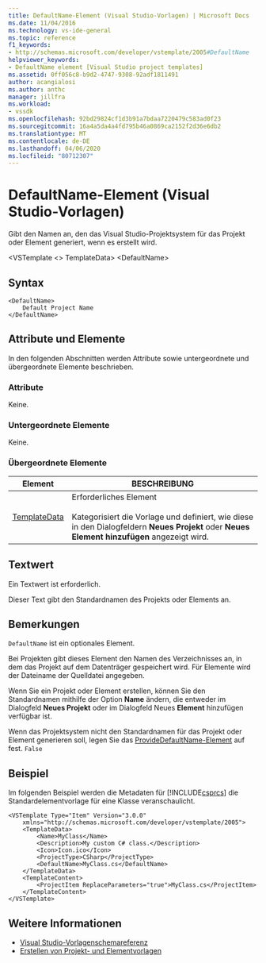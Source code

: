 ```yaml
---
title: DefaultName-Element (Visual Studio-Vorlagen) | Microsoft Docs
ms.date: 11/04/2016
ms.technology: vs-ide-general
ms.topic: reference
f1_keywords:
- http://schemas.microsoft.com/developer/vstemplate/2005#DefaultName
helpviewer_keywords:
- DefaultName element [Visual Studio project templates]
ms.assetid: 0ff056c8-b9d2-4747-9308-92adf1811491
author: acangialosi
ms.author: anthc
manager: jillfra
ms.workload:
- vssdk
ms.openlocfilehash: 92bd29824cf1d3b91a7bdaa7220479c583ad0f23
ms.sourcegitcommit: 16a4a5da4a4fd795b46a0869ca2152f2d36e6db2
ms.translationtype: MT
ms.contentlocale: de-DE
ms.lasthandoff: 04/06/2020
ms.locfileid: "80712307"
---
```

# <a name="defaultname-element-visual-studio-templates"></a>DefaultName-Element (Visual Studio-Vorlagen)
Gibt den Namen an, den das Visual Studio-Projektsystem für das Projekt oder Element generiert, wenn es erstellt wird.

 \<VSTemplate \<> TemplateData> \<DefaultName>

## <a name="syntax"></a>Syntax

```
<DefaultName>
    Default Project Name
</DefaultName>
```

## <a name="attributes-and-elements"></a>Attribute und Elemente
 In den folgenden Abschnitten werden Attribute sowie untergeordnete und übergeordnete Elemente beschrieben.

### <a name="attributes"></a>Attribute
 Keine.

### <a name="child-elements"></a>Untergeordnete Elemente
 Keine.

### <a name="parent-elements"></a>Übergeordnete Elemente

|Element|BESCHREIBUNG|
|-------------|-----------------|
|[TemplateData](../extensibility/templatedata-element-visual-studio-templates.md)|Erforderliches Element<br /><br /> Kategorisiert die Vorlage und definiert, wie diese in den Dialogfeldern **Neues Projekt** oder **Neues Element hinzufügen** angezeigt wird.|

## <a name="text-value"></a>Textwert
 Ein Textwert ist erforderlich.

 Dieser Text gibt den Standardnamen des Projekts oder Elements an.

## <a name="remarks"></a>Bemerkungen
 `DefaultName` ist ein optionales Element.

 Bei Projekten gibt dieses Element den Namen des Verzeichnisses an, in dem das Projekt auf dem Datenträger gespeichert wird. Für Elemente wird der Dateiname der Quelldatei angegeben.

 Wenn Sie ein Projekt oder Element erstellen, können Sie den Standardnamen mithilfe der Option **Name** ändern, die entweder im Dialogfeld **Neues Projekt** oder im Dialogfeld Neues **Element** hinzufügen verfügbar ist.

 Wenn das Projektsystem nicht den Standardnamen für das Projekt oder Element generieren soll, legen Sie das [ProvideDefaultName-Element](../extensibility/providedefaultname-element-visual-studio-templates.md) auf fest. `False`

## <a name="example"></a>Beispiel
 Im folgenden Beispiel werden die Metadaten für [!INCLUDE[csprcs](../data-tools/includes/csprcs_md.md)] die Standardelementvorlage für eine Klasse veranschaulicht.

```
<VSTemplate Type="Item" Version="3.0.0"
    xmlns="http://schemas.microsoft.com/developer/vstemplate/2005">
    <TemplateData>
        <Name>MyClass</Name>
        <Description>My custom C# class.</Description>
        <Icon>Icon.ico</Icon>
        <ProjectType>CSharp</ProjectType>
        <DefaultName>MyClass.cs</DefaultName>
    </TemplateData>
    <TemplateContent>
        <ProjectItem ReplaceParameters="true">MyClass.cs</ProjectItem>
    </TemplateContent>
</VSTemplate>
```

## <a name="see-also"></a>Weitere Informationen
- [Visual Studio-Vorlagenschemareferenz](../extensibility/visual-studio-template-schema-reference.md)
- [Erstellen von Projekt- und Elementvorlagen](../ide/creating-project-and-item-templates.md)

